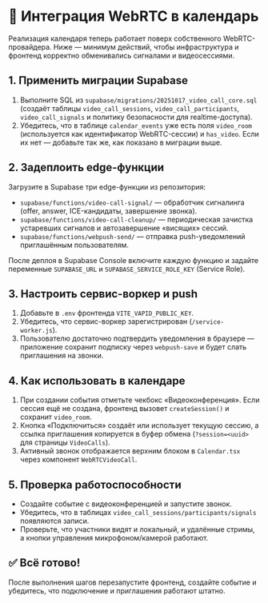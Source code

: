 # 🚀 Интеграция WebRTC в календарь

Реализация календаря теперь работает поверх собственного WebRTC-провайдера.
Ниже — минимум действий, чтобы инфраструктура и фронтенд корректно обменивались
сигналами и видеосессиями.

## 1. Применить миграции Supabase

1. Выполните SQL из `supabase/migrations/20251017_video_call_core.sql` (создаёт
   таблицы `video_call_sessions`, `video_call_participants`, `video_call_signals`
   и политику безопасности для realtime-доступа).
2. Убедитесь, что в таблице `calendar_events` уже есть поля `video_room`
   (используется как идентификатор WebRTC-сессии) и `has_video`. Если их нет —
   добавьте так же, как показано в миграции выше.

## 2. Задеплоить edge-функции

Загрузите в Supabase три edge-функции из репозитория:

- `supabase/functions/video-call-signal/` — обработчик сигналинга (offer, answer,
  ICE-кандидаты, завершение звонка).
- `supabase/functions/video-call-cleanup/` — периодическая зачистка устаревших
  сигналов и автозавершение «висящих» сессий.
- `supabase/functions/webpush-send/` — отправка push-уведомлений приглашённым
  пользователям.

После деплоя в Supabase Console включите каждую функцию и задайте переменные
`SUPABASE_URL` и `SUPABASE_SERVICE_ROLE_KEY` (Service Role).

## 3. Настроить сервис-воркер и push

1. Добавьте в `.env` фронтенда `VITE_VAPID_PUBLIC_KEY`.
2. Убедитесь, что сервис-воркер зарегистрирован (`/service-worker.js`).
3. Пользователю достаточно подтвердить уведомления в браузере — приложение
   сохранит подписку через `webpush-save` и будет слать приглашения на звонки.

## 4. Как использовать в календаре

1. При создании события отметьте чекбокс «Видеоконференция». Если сессия ещё не
   создана, фронтенд вызовет `createSession()` и сохранит `video_room`.
2. Кнопка «Подключиться» создаёт или использует текущую сессию, а ссылка
   приглашения копируется в буфер обмена (`?session=<uuid>` для страницы
   `VideoCalls`).
3. Активный звонок отображается верхним блоком в `Calendar.tsx` через компонент
   `WebRTCVideoCall`.

## 5. Проверка работоспособности

- Создайте событие с видеоконференцией и запустите звонок.
- Убедитесь, что в таблицах `video_call_sessions/participants/signals` появляются
  записи.
- Проверьте, что участники видят и локальный, и удалённые стримы, а кнопки
  управления микрофоном/камерой работают.

## ✅ Всё готово!

После выполнения шагов перезапустите фронтенд, создайте событие и убедитесь, что
подключение и приглашения работают штатно.
